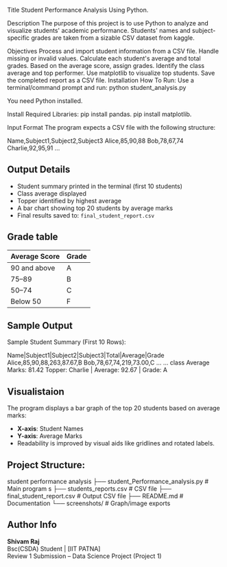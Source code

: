 Title
Student Performance Analysis Using Python.

Description
The purpose of this project is to use Python to analyze and visualize students' academic performance. Students' names and subject-specific grades are taken from a sizable CSV dataset from kaggle.

Objectives
Process and import student information from a CSV file.
Handle missing or invalid values.
Calculate each student's average and total grades.
Based on the average score, assign grades.
Identify the class average and top performer.
Use matplotlib to visualize top students.
Save the completed report as a CSV file.
Installation
How To Run:
Use a terminal/command prompt and run: python student_analysis.py

You need Python installed.

Install Required Libraries: pip install pandas. pip install matplotlib.

Input Format
The program expects a CSV file with the following structure:

Name,Subject1,Subject2,Subject3
Alice,85,90,88
Bob,78,67,74
Charlie,92,95,91
...

## Output Details

- Student summary printed in the terminal (first 10 students)
- Class average displayed
- Topper identified by highest average
- A bar chart showing top 20 students by average marks
- Final results saved to: `final_student_report.csv`

## Grade table 

| Average Score | Grade |
|---------------|-------|
| 90 and above  | A     |
| 75–89         | B     |
| 50–74         | C     |
| Below 50      | F     |

## Sample Output
 Sample Student Summary (First 10 Rows):

Name|Subject1|Subject2|Subject3|Total|Average|Grade
Alice,85,90,88,263,87.67,B
Bob,78,67,74,219,73.00,C
...
...
class Average Marks: 81.42
Topper: Charlie | Average: 92.67 | Grade: A




## Visualistaion

The program displays a bar graph of the top 20 students based on average marks:
- **X-axis**: Student Names
- **Y-axis**: Average Marks
- Readability is improved by visual aids like gridlines and rotated labels.

##  Project Structure:
student performance analysis
├── student_Performance_analysis.py # Main program s
├── students_reports.csv # CSV file
├── final_student_report.csv # Output CSV file
├── README.md # Documentation
└── screenshots/ # Graph/image exports


## Author Info

**Shivam Raj**  
Bsc(CSDA) Student | [IIT PATNA]  
Review 1 Submission – Data Science Project (Project 1)
